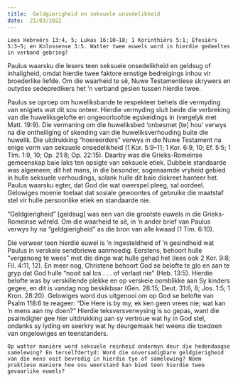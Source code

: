 ```yaml
---
title:  Geldgierigheid en seksuele onsedelikheid
date:  21/03/2022
---
```


`Lees Hebreërs 13:4, 5; Lukas 16:10–18; 1 Korinthiërs 5:1; Efesiërs 5:3–5; en Kolossense 3:5. Watter twee euwels word in hierdie gedeeltes in verband gebring?`

Paulus waarsku die lesers teen seksuele onsedelikheid en geldsug of inhaligheid, omdat hierdie twee faktore ernstige bedreigings inhou vir broederlike liefde. Om die waarheid te sê, Nuwe Testamentiese skrywers en outydse sedepredikers het ’n verband gesien tussen hierdie twee.

Paulus se oproep om huweliksbande te respekteer behels die vermyding van enigiets wat dit sou onteer. Hierdie vermyding sluit beide die verbreking van die huweliksgelofte en ongeoorloofde egskeidings in (vergelyk met Matt. 19:9). Die vermaning om die huweliksbed ‘onbesmet [te] hou’ verwys na die ontheiliging of skending van die huweliksverhouding buite die huwelik. Die uitdrukking “hoereerders” verwys in die Nuwe Testament na enige vorm van seksuele onsedelikheid (1 Kor. 5:9–11; 1 Kor. 6:9, 10; Ef. 5:5; 1 Tim. 1:9, 10; Op. 21:8; Op. 22:15). Daarby was die Grieks-Romeinse gemeenskap baie laks ten opsigte van seksuele etiek. Dubbele standaarde was algemeen; dit het mans, in die besonder, sogenaamde vryheid gebied in hulle seksuele verhoudings, solank hulle dit baie diskreet hanteer het. Paulus waarsku egter, dat God die wat owerspel pleeg, sal oordeel.  Gelowiges moenie toelaat dat sosiale gewoontes of gebruike die maatstaf stel vir hulle persoonlike etiek en standaarde nie.

“Geldgierigheid” [geldsug] was een van die grootste euwels in die Grieks-Romeinse wêreld. Om die waarheid te sê, in ’n ander brief van Paulus verwys hy na “geldgierigheid” as die bron van alle kwaad (1 Tim. 6:10).

Die verweer teen hierdie euwel is ’n ingesteldheid of ’n gesindheid wat Paulus in verskeie sendbriewe aanmoedig. Eerstens, behoort hulle “vergenoeg te wees” met die dinge wat hulle gehad het (lees ook 2 Kor. 9:8; Fil. 4:11, 12). En meer nog, Christene behoort God se belofte te glo en aan te gryp dat God hulle “nooit sal los . . . of verlaat nie” (Heb. 13:5). Hierdie belofte was by verskillende plekke en op verskeie oomblikke aan Sy kinders gegee, en dit is vandag nog beskikbaar (Gen. 28:15; Deut. 31:6, 8; Jos. 1:5; 1 Kron. 28:20). Gelowiges word dus uitgenooi om op God se belofte van Psalm 118:6 te reageer: “Die Here is by my, ek ken geen vrees nie; wat kan ’n mens aan my doen?” Hierdie teksversverwysing is so gepas, want die psalmdigter gee hier uitdrukking aan sy vertroue wat hy in God stel, ondanks sy lyding en seerkry wat hy deurgemaak het weens die toedoen van ongelowiges en teenstanders.

`Op watter manière word seksuele reinheid ondermyn deur die hedendaagse samelewing? En terselfdertyd: Word die onversadigbare geldgierigheid van die mens ooit bevredig in hierdie tye of samelewing? Noem praktiese maniere hoe ons weerstand kan bied teen hierdie twee gevaarlike euwels?`